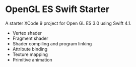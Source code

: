# OpenGL ES Swift Starter
A starter XCode 9 project for Open GL ES 3.0 using Swift 4.1.

* Vertex shader
* Fragment shader
* Shader compiling and program linking
* Attribute binding
* Texture mapping
* Primitive animation

